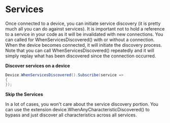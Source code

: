 # Services

Once connected to a device, you can initiate service discovery (it is pretty much all you can do against services).  It is important
not to hold a reference to a service in your code as it will be invalidated with new connections.  You can called for WhenServicesDiscovered() 
with or without a connection.  When the device becomes connected, it will initiate the discovery process.  Note that you can call WhenServicesDiscovered() repeatedly
and it will simply replay what has been discovered since the connection occurred.

**Discover services on a device**

```csharp
Device.WhenServicesDiscovered().Subscribe(service => 
{
});
```

**Skip the Services**

In a lot of cases, you won't care about the service discovery portion.  You can use the extension 
device.WhenAnyCharacteristicDiscovered() to bypass and just discover all characteristics across all services.
